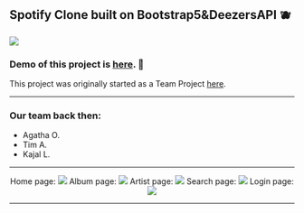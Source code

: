 <p align="center">
<h2>Spotify Clone built on Bootstrap5&DeezersAPI 🫐 </h2>
</p>

  <a href="https://skillicons.dev">
    <img src="https://skillicons.dev/icons?i=git,html,css,js,bootstrap" />
  </a>






### Demo of this project is [here](https://talmkg.github.io/Spotify-Clone-DeezersAPIandB5/). 🦝



This project was originally started as a Team Project [here](https://github.com/Kajal-lathiya/epicode-u2-Spotify-Clone-Deezer-API).
<hr>
<p align="center">
<h3>Our team back then:</h3>
<ul>
 <li>Agatha O.</li>
 <li>Tim A.</li>
 <li>Kajal L.</li>
</ul>
</p>
<hr>


<p align="center">
Home page:
<img src="https://i.imgur.com/b7UTTkt.png"/>
Album page:
<img src="https://i.imgur.com/qW1wx5o.png"/>
Artist page: 
<img src="https://i.imgur.com/piykGjE.png"/>
Search page:
<img src="https://i.imgur.com/0lnYrWe.png"/>
Login page:
<img src="https://i.imgur.com/na15Sa0.png"/>
</p>
<hr>

